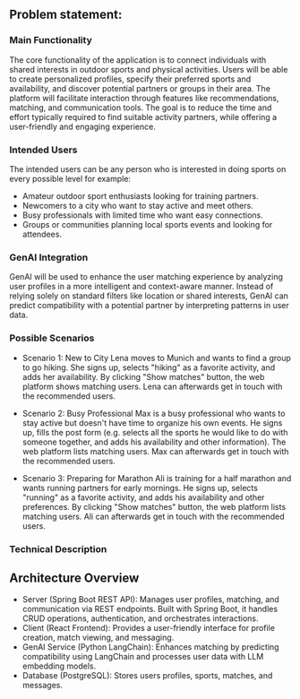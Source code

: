 ## Problem statement: 

### Main Functionality

The core functionality of the application is to connect individuals with shared interests in outdoor sports and physical activities. Users will be able to create personalized profiles, specify their preferred sports and availability, and discover potential partners or groups in their area. The platform will facilitate interaction through features like recommendations, matching, and communication tools. The goal is to reduce the time and effort typically required to find suitable activity partners, while offering a user-friendly and engaging experience.


### Intended Users

The intended users can be any person who is interested in doing sports on every possible level for example:
* Amateur outdoor sport enthusiasts looking for training partners.
* Newcomers to a city who want to stay active and meet others.
* Busy professionals with limited time who want easy connections.
* Groups or communities planning local sports events and looking for attendees.



### GenAI Integration

GenAI will be used to enhance the user matching experience by analyzing user profiles in a more intelligent and context-aware manner. Instead of relying solely on standard filters like location or shared interests, GenAI can predict compatibility with a potential partner by interpreting patterns in user data.

### Possible Scenarios

* Scenario 1: New to City
Lena moves to Munich and wants to find a group to go hiking. She signs up, selects "hiking" as a favorite activity, and adds her availability. By clicking "Show matches" button, the web platform shows matching users. Lena can afterwards get in touch with the recommended users. 

* Scenario 2: Busy Professional
Max is a busy professional who wants to stay active but doesn't have time to organize his own events. He signs up, fills the post form (e.g. selects all the sports he would like to do with someone together, and adds his availability and other information). The web platform lists matching users. Max can afterwards get in touch with the recommended users.

* Scenario 3: Preparing for Marathon
Ali is training for a half marathon and wants running partners for early mornings. He signs up, selects "running" as a favorite activity, and adds his availability and other preferences. By clicking "Show matches" button, the web platform lists matching users. Ali can afterwards get in touch with the recommended users.


### Technical Description 

##  Architecture Overview


* Server (Spring Boot REST API): Manages user profiles, matching, and communication via REST endpoints. Built with Spring Boot, it handles CRUD operations, authentication, and orchestrates interactions.
* Client (React Frontend): Provides a user-friendly interface for profile creation, match viewing, and messaging. 
* GenAI Service (Python LangChain): Enhances matching by predicting compatibility using LangChain and processes user data with LLM embedding models.
* Database (PostgreSQL): Stores users profiles, sports, matches, and messages.

